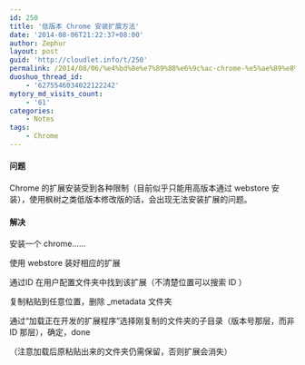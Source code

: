 ```yaml
---
id: 250
title: '低版本 Chrome 安装扩展方法'
date: '2014-08-06T21:22:37+08:00'
author: Zephur
layout: post
guid: 'http://cloudlet.info/t/250'
permalink: /2014/08/06/%e4%bd%8e%e7%89%88%e6%9c%ac-chrome-%e5%ae%89%e8%a3%85%e6%89%a9%e5%b1%95%e6%96%b9%e6%b3%95/
duoshuo_thread_id:
    - '6275546034022122242'
mytory_md_visits_count:
    - '61'
categories:
    - Notes
tags:
    - Chrome
---
```


#### 问题

Chrome 的扩展安装受到各种限制（目前似乎只能用高版本通过 webstore 安装），使用枫树之类低版本修改版的话，会出现无法安装扩展的问题。

<!-- more -->

#### 解决

安装一个 chrome……

使用 webstore 装好相应的扩展

通过ID 在用户配置文件夹中找到该扩展（不清楚位置可以搜索 ID ）

复制粘贴到任意位置，删除 \_metadata 文件夹

通过“加载正在开发的扩展程序”选择刚复制的文件夹的子目录（版本号那层，而非 ID 那层），确定，done

（注意加载后原粘贴出来的文件夹仍需保留，否则扩展会消失）